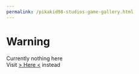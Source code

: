 ```yaml
---
permalink: /pikakid98-studios-game-gallery.html
---
```


# Warning
Currently nothing here
\
Visit [> Here <](https://pikakid98games.wordpress.com/pikakid98studiosgamegallery) instead
